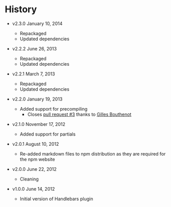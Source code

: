 # History

- v2.3.0 January 10, 2014
	- Repackaged
	- Updated dependencies

- v2.2.2 June 26, 2013
	- Repackaged
	- Updated dependencies

- v2.2.1 March 7, 2013
	- Repackaged
	- Updated dependencies

- v2.2.0 January 19, 2013
	- Added support for precompiling
		- Closes [pull request #3](https://github.com/docpad/docpad-plugin-handlebars/pull/3) thanks to [Gilles Bouthenot](https://github.com/gbouthenot)

- v2.1.0 November 17, 2012
	- Added support for partials

- v2.0.1 August 10, 2012
	- Re-added markdown files to npm distribution as they are required for the npm website

- v2.0.0 June 22, 2012
	- Cleaning

- v1.0.0 June 14, 2012
	- Initial version of Handlebars plugin
